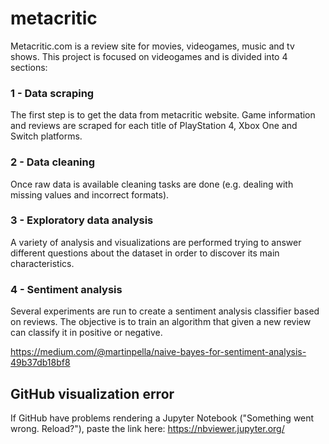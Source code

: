 # metacritic
Metacritic.com is a review site for movies, videogames, music and tv shows. This project is focused on videogames and is divided into 4 sections:

### 1 - Data scraping
The first step is to get the data from metacritic website. Game information and reviews are scraped for each title of PlayStation 4, Xbox One and Switch platforms.

### 2 - Data cleaning
Once raw data is available cleaning tasks are done (e.g. dealing with missing values and incorrect formats). 

### 3 - Exploratory data analysis
A variety of analysis and visualizations are performed trying to answer different questions about the dataset in order to discover its main characteristics.

### 4 - Sentiment analysis
Several experiments are run to create a sentiment analysis classifier based on reviews. The objective is to train an algorithm that given a new review can classify it in positive or negative.

https://medium.com/@martinpella/naive-bayes-for-sentiment-analysis-49b37db18bf8

## GitHub visualization error
If GitHub have problems rendering a Jupyter Notebook ("Something went wrong. Reload?"), paste the link here: https://nbviewer.jupyter.org/ 
